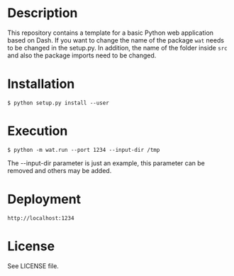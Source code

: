 # Description
This repository contains a template for a basic Python 
web application based on Dash. 
If you want to change the name of the package ```wat``` 
needs to be changed in the setup.py. In addition, the
name of the folder inside ```src``` and also the package 
imports need to be changed.

# Installation
```
$ python setup.py install --user
```

# Execution
```
$ python -m wat.run --port 1234 --input-dir /tmp 
```
The --input-dir parameter is just an example,
this parameter can be removed and others may be added.

# Deployment
```http://localhost:1234```

# License
See LICENSE file.
